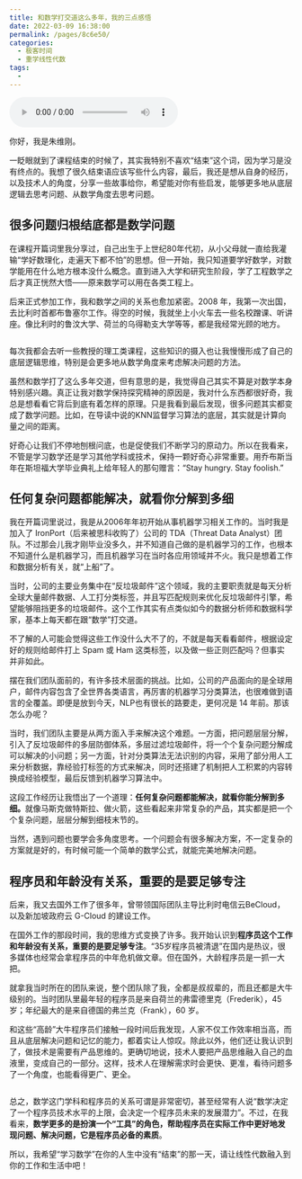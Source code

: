 ```yaml
---
title: 和数学打交道这么多年，我的三点感悟
date: 2022-03-09 16:38:00
permalink: /pages/8c6e50/
categories:
  - 极客时间
  - 重学线性代数
tags:
  - 
---
```

<audio title="结束语.和数学打交道这么多年，我的三点感悟" src="https://static001.geekbang.org/resource/audio/4b/9f/4b7448095c43530b93e8b8b9821c369f.mp3" controls="controls"></audio> 
<p>你好，我是朱维刚。</p><p>一眨眼就到了课程结束的时候了，其实我特别不喜欢“结束”这个词，因为学习是没有终点的。我想了很久结束语应该写些什么内容，最后，我还是想从自身的经历，以及技术人的角度，分享一些故事给你，希望能对你有些启发，能够更多地从底层逻辑去思考问题、从数学角度去思考问题。</p><h2>很多问题归根结底都是数学问题</h2><p>在课程开篇词里我分享过，自己出生于上世纪80年代初，从小父母就一直给我灌输“学好数理化，走遍天下都不怕”的思想。但一开始，我只知道要学好数学，对数学能用在什么地方根本没什么概念。直到进入大学和研究生阶段，学了工程数学之后才真正恍然大悟——原来数学可以用在各类工程上。</p><p>后来正式参加工作，我和数学之间的关系也愈加紧密。2008 年，我第一次出国，去比利时首都布鲁塞尔工作。得空的时候，我就坐上小火车去一些名校蹭课、听讲座。像比利时的鲁汶大学、荷兰的乌得勒支大学等等，都是我经常光顾的地方。</p><p><img src="https://static001.geekbang.org/resource/image/fd/2c/fd44286cafa1f6a3f31310d1be3e992c.png" alt=""></p><p>每次我都会去听一些教授的理工类课程，这些知识的摄入也让我慢慢形成了自己的底层逻辑思维，特别是会更多地从数学角度来考虑解决问题的方法。</p><p>虽然和数学打了这么多年交道，但有意思的是，我觉得自己其实不算是对数学本身特别感兴趣。真正让我对数学保持探究精神的原因是，我对什么东西都很好奇，我总是想看看它背后到底有着怎样的原理。只是我看到最后发现，很多问题其实都变成了数学问题。比如，在导读中说的KNN监督学习算法的底层，其实就是计算向量之间的距离。</p><!-- [[[read_end]]] --><p>好奇心让我们不停地刨根问底，也是促使我们不断学习的原动力。所以在我看来，不管是学习数学还是学习其他学科或技术，保持一颗好奇心非常重要。用乔布斯当年在斯坦福大学毕业典礼上给年轻人的那句赠言：“Stay hungry. Stay foolish.”</p><h2>任何复杂问题都能解决，就看你分解到多细</h2><p>我在开篇词里说过，我是从2006年年初开始从事机器学习相关工作的。当时我是加入了 IronPort（后来被思科收购了）公司的 TDA（Threat Data Analyst）团队。不过那会儿我才刚毕业没多久，并不知道自己做的是机器学习的工作，也根本不知道什么是机器学习，而且机器学习在当时各应用领域并不火。我只是想着工作和数据分析有关，就“上船”了。</p><p>当时，公司的主要业务集中在“反垃圾邮件”这个领域，我的主要职责就是每天分析全球大量邮件数据、人工打分类标签，并且写匹配规则来优化反垃圾邮件引擎，希望能够阻挡更多的垃圾邮件。这个工作其实有点类似如今的数据分析师和数据科学家，基本上每天都在跟“数学”打交道。</p><p>不了解的人可能会觉得这些工作没什么大不了的，不就是每天看看邮件，根据设定好的规则给邮件打上 Spam 或 Ham 这类标签，以及做一些正则匹配吗？但事实并非如此。</p><p>摆在我们团队面前的，有许多技术层面的挑战。比如，公司的产品面向的是全球用户，邮件内容包含了全世界各类语言，再厉害的机器学习分类算法，也很难做到语言的全覆盖。即便是放到今天，NLP也有很长的路要走，更何况是 14 年前。那该怎么办呢？</p><p>当时，我们团队主要是从两方面入手来解决这个难题。一方面，把问题层层分解，引入了反垃圾邮件的多层防御体系，多层过滤垃圾邮件，将一个个复杂问题分解成可以解决的小问题；另一方面，针对分类算法无法识别的内容，采用了部分用人工来分析数据，靠经验打标签的方式来解决，同时还搭建了机制把人工积累的内容转换成经验模型，最后反馈到机器学习算法中。</p><p>这段工作经历让我悟出了一个道理：<strong>任何复杂问题都能解决，就看你能分解到多细。</strong>就像马斯克做特斯拉、做火箭，这些看起来非常复杂的产品，其实都是把一个个复杂问题，层层分解到细枝末节的。</p><p>当然，遇到问题也要学会多角度思考。一个问题会有很多解决方案，不一定复杂的方案就是好的，有时候可能一个简单的数学公式，就能完美地解决问题。</p><h2>程序员和年龄没有关系，重要的是要足够专注</h2><p>后来，我又去国外工作了很多年，曾带领国际团队主导比利时电信云BeCloud，以及新加坡政府云 G-Cloud 的建设工作。</p><p>在国外工作的那段时间，我的思维方式变换了许多。我开始认识到<strong>程序员这个工作和年龄没有关系，重要的是要足够专注</strong>。“35岁程序员被清退”在国内是热议，很多媒体也经常会拿程序员的中年危机做文章。但在国外，大龄程序员是一抓一大把。</p><p>就拿我当时所在的团队来说，整个团队除了我，全都是叔叔辈的，而且还都是大牛级别的。当时团队里最年轻的程序员是来自荷兰的弗雷德里克（Frederik），45 岁；年纪最大的是来自德国的弗兰克（Frank），60 岁。</p><p>和这些“高龄”大牛程序员们接触一段时间后我发现，人家不仅工作效率相当高，而且从底层解决问题和记忆的能力，都着实让人惊叹。除此以外，他们还让我认识到了，做技术是需要有产品思维的。更确切地说，技术人要把产品思维融入自己的血液里，变成自己的一部分。这样，技术人在理解需求时会更快、更准，看待问题多了一个角度，也能看得更广、更全。</p><p><a href="https://jinshuju.net/f/s0nXMW"><img src="https://static001.geekbang.org/resource/image/f4/96/f43ec5c9093635eb372a8ff2b6506996.jpg" alt=""></a></p><p>总之，数学这门学科和程序员的关系可谓是非常密切，甚至经常有人说“数学决定了一个程序员技术水平的上限，会决定一个程序员未来的发展潜力”。不过，在我看来，<strong>数学更多的是扮演一个“工具”的角色，帮助程序员在实际工作中更好地发现问题、解决问题，它是程序员必备的素质</strong>。</p><p>所以，我希望“学习数学”在你的人生中没有“结束”的那一天，请让线性代数融入到你的工作和生活中吧！</p>